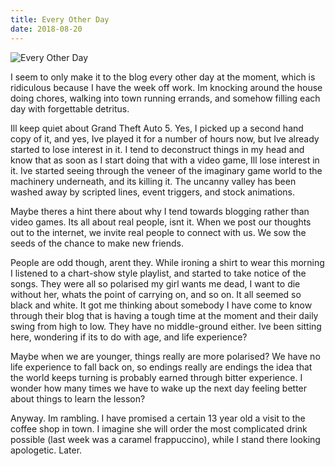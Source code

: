 ```yaml
---
title: Every Other Day
date: 2018-08-20
---
```


![Every Other Day](https://source.unsplash.com/FHnnjk1Yj7Y/1600x900)

I seem to only make it to the blog every other day at the moment, which is ridiculous because I have the week off work. Im knocking around the house doing chores, walking into town running errands, and somehow filling each day with forgettable detritus.

Ill keep quiet about Grand Theft Auto 5. Yes, I picked up a second hand copy of it, and yes, Ive played it for a number of hours now, but Ive already started to lose interest in it. I tend to deconstruct things in my head and know that as soon as I start doing that with a video game, Ill lose interest in it. Ive started seeing through the veneer of the imaginary game world to the machinery underneath, and its killing it. The uncanny valley has been washed away by scripted lines, event triggers, and stock animations.

Maybe theres a hint there about why I tend towards blogging rather than video games. Its all about real people, isnt it. When we post our thoughts out to the internet, we invite real people to connect with us. We sow the seeds of the chance to make new friends.

People are odd though, arent they. While ironing a shirt to wear this morning I listened to a chart-show style playlist, and started to take notice of the songs. They were all so polarised my girl wants me dead, I want to die without her, whats the point of carrying on, and so on. It all seemed so black and white. It got me thinking about somebody I have come to know through their blog that is having a tough time at the moment and their daily swing from high to low. They have no middle-ground either. Ive been sitting here, wondering if its to do with age, and life experience?

Maybe when we are younger, things really are more polarised? We have no life experience to fall back on, so endings really are endings the idea that the world keeps turning is probably earned through bitter experience. I wonder how many times we have to wake up the next day feeling better about things to learn the lesson?

Anyway. Im rambling. I have promised a certain 13 year old a visit to the coffee shop in town. I imagine she will order the most complicated drink possible (last week was a caramel frappuccino), while I stand there looking apologetic. Later.